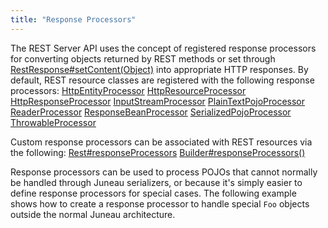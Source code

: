 ```yaml
---
title: "Response Processors"
---
```


The REST Server API uses the concept of registered response processors for converting objects returned by REST methods or set through [RestResponse#setContent(Object)]({{API_DOCS}}/org/apache/juneau/rest/RestResponse.html#setContent(Object)) into appropriate HTTP responses.
By default, REST resource classes are registered with the following response processors:
<tree>
<node-0><java-class>[HttpEntityProcessor]({{API_DOCS}}/org/apache/juneau/rest/processor/HttpEntityProcessor.html)</java-class></node-0>
<node-0><java-class>[HttpResourceProcessor]({{API_DOCS}}/org/apache/juneau/rest/processor/HttpResourceProcessor.html)</java-class></node-0>
<node-0><java-class>[HttpResponseProcessor]({{API_DOCS}}/org/apache/juneau/rest/processor/HttpResponseProcessor.html)</java-class></node-0>
<node-0><java-class>[InputStreamProcessor]({{API_DOCS}}/org/apache/juneau/rest/processor/InputStreamProcessor.html)</java-class></node-0>
<node-0><java-class>[PlainTextPojoProcessor]({{API_DOCS}}/org/apache/juneau/rest/processor/PlainTextPojoProcessor.html)</java-class></node-0>
<node-0><java-class>[ReaderProcessor]({{API_DOCS}}/org/apache/juneau/rest/processor/ReaderProcessor.html)</java-class></node-0>
<node-0><java-class>[ResponseBeanProcessor]({{API_DOCS}}/org/apache/juneau/rest/processor/ResponseBeanProcessor.html)</java-class></node-0>
<node-0><java-class>[SerializedPojoProcessor]({{API_DOCS}}/org/apache/juneau/rest/processor/SerializedPojoProcessor.html)</java-class></node-0>
<node-0><java-class>[ThrowableProcessor]({{API_DOCS}}/org/apache/juneau/rest/processor/ThrowableProcessor.html)</java-class></node-0>
</tree>

Custom response processors can be associated with REST resources via the following:
<tree>
<node-0><java-method-annnotation>[Rest#responseProcessors]({{API_DOCS}}/org/apache/juneau/rest/annotation/Rest.html#responseProcessors)</java-method-annnotation></node-0>
<node-0><java-method>[Builder#responseProcessors()]({{API_DOCS}}/org/apache/juneau/rest/RestContext/Builder.html#responseProcessors())</java-method></node-0>
</tree>

Response processors can be used to process POJOs that cannot normally be handled through Juneau serializers, or because it's simply easier to define response processors for special cases.
The following example shows how to create a response processor to handle special `Foo` objects outside the normal Juneau architecture.

```java

```
